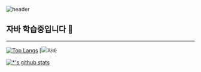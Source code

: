 ![header](https://capsule-render.vercel.app/api?type=cylinder&color=gradient&height=100&section=header&text=JAVA%20Dev&animation=fadeIn&fontSize=70&fontAlignY=60)
## 자바 학습중입니다 👋
---

[![Top Langs](https://github-readme-stats.vercel.app/api/top-langs/?username=diewhite&layout=compact)](https://github.com/diewhite/github-readme-stats)
[![자바](https://img.shields.io/badge/-자바-007396?style=flat&logo=Java&logoColor=ffffff)

[![*'s github stats](https://github-readme-stats.vercel.app/api?username=diewhite&show_icons=true&theme=gruvbox)](https://github.com/diewhite)



